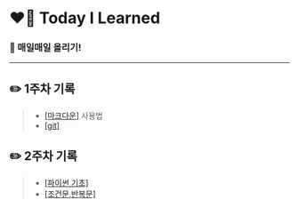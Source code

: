 # ❤️‍🔥 Today I Learned
### 📌 매일매일 올리기!
---

## ✏️ **1주차** 기록

> - [[마크다운]](./마크다운%20내용정리.md) 사용법 
> - [[git]](./git%20.md) 

## ✏️ **2주차** 기록
> - [[파이썬 기초]](./python_basics.md) 
> - [[조건문,반복문]](./python2.md) 

